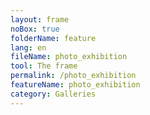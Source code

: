 ```yaml
---
layout: frame
noBox: true
folderName: feature
lang: en
fileName: photo_exhibition
tool: The frame
permalink: /photo_exhibition
featureName: photo_exhibition
category: Galleries
---
```

